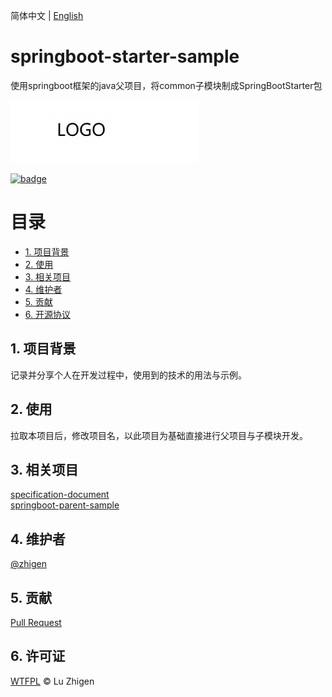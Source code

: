 简体中文 | [English](/README.en-US.md)

# springboot-starter-sample
使用springboot框架的java父项目，将common子模块制成SpringBootStarter包

![logo](https://raw.githubusercontent.com/zhigen/specification-document/master/static/logo.png "logo tip")

[![badge](https://img.shields.io/badge/license-WTFPL-blue)](http://www.wtfpl.net/)

# 目录
* [1. 项目背景](#1)
* [2. 使用](#2)
* [3. 相关项目](#3)
* [4. 维护者](#4)
* [5. 贡献](#5)
* [6. 开源协议](#6)

<a id="1"></a>
## 1. 项目背景
记录并分享个人在开发过程中，使用到的技术的用法与示例。

<a id="2"></a>
## 2. 使用
拉取本项目后，修改项目名，以此项目为基础直接进行父项目与子模块开发。

<a id="3"></a>
## 3. 相关项目
[specification-document](https://github.com/zhigen/specification-document)<br/>
[springboot-parent-sample](https://github.com/zhigen/springboot-parent-sample)<br/>

<a id="4"></a>
## 4. 维护者
[@zhigen](https://github.com/zhigen)

<a id="5"></a>
## 5. 贡献
[Pull Request](https://github.com/zhigen/springboot-starter-sample/pulls)

<a id="6"></a>
## 6. 许可证
[WTFPL](/LICENSE) © Lu Zhigen